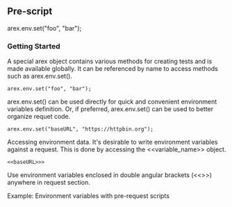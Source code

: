 ## Pre-script
arex.env.set("foo", "bar");

### Getting Started
A special arex object contains various methods for creating tests and is made available globally. It can be referenced by name to access methods such as arex.env.set().
```
arex.env.set("foo", "bar");
```
arex.env.set() can be used directly for quick and convenient environment variables definition. Or, if preferred, arex.env.set() can be used to better organize requet code.
```
arex.env.set("baseURL", "https://httpbin.org");
```
Accessing environment data.
It's desirable to write environment variables against a request. This is done by accessing the <<variable_name>> object.
```
<<baseURL>>>
```
Use environment variables enclosed in double angular brackets (<<>>) anywhere in request section.

Example: Environment variables with pre-request scripts
